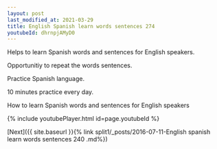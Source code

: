 ```yaml
---
layout: post
last_modified_at: 2021-03-29
title: English Spanish learn words sentences 274 
youtubeId: dhrnpjAMyD0
---
```

 
 
Helps to learn Spanish words and sentences for English speakers.

Opportunitiy to repeat the words sentences. 

Practice Spanish language. 
 
10 minutes practice every day. 
 
How to learn Spanish words and sentences for English speakers 
 
{% include youtubePlayer.html id=page.youtubeId %}
 
 
[Next]({{ site.baseurl }}{% link  split1/_posts/2016-07-11-English spanish learn words sentences 240 .md%})
 
